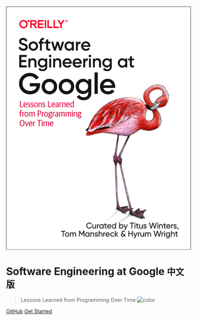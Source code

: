 ![logo](assets/images/swe_at_google.2.cover.jpg ':size=20%')


# Software Engineering at Google <small>中文版</small>

> Lessons Learned from Programming Over Time
![color](#0089A7)

[GitHub](https://github.com/qiangmzsx/Software-Engineering-at-Google)
[Get Started](#software-engineering-at-google)

